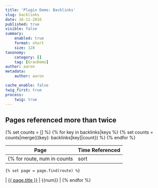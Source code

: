 ```yaml
---
title: 'Plugin Demo: Backlinks'
slug: backlinks
date: 16-11-2016
published: true
visible: false
summary:
    enabled: true
    format: short
    size: 128
taxonomy:
    category: []
    tag: [GravDemo]
author: aaron
metadata:
    author: aaron

cache_enable: false
twig_first: true
process:
    twig: true
---
```


## Pages referenced more than twice

{% set counts = [] %}
{% for key in backlinks|keys %}
    {% set counts = counts|merge({(key): backlinks[key]|count}) %}
{% endfor %}

| Page | Time Referenced |
| ---- | ---- |
{% for route, num in counts|sort|reverse if num>2 %}
    {% set page = page.find(route) %}
| [{{ page.title }}]({{route}}) | {{num}} |
{% endfor %}
